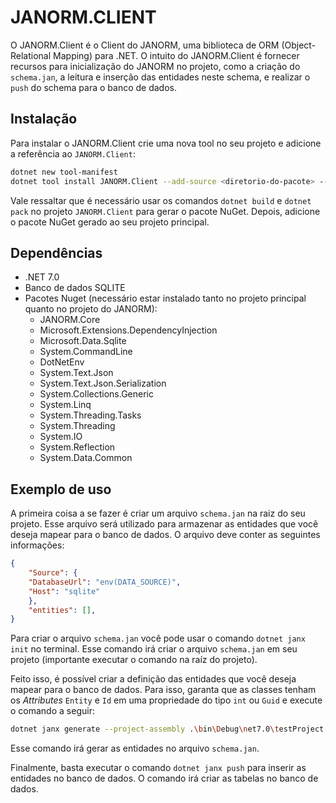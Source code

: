 # JANORM.CLIENT

O JANORM.Client é o Client do JANORM, uma biblioteca de ORM (Object-Relational Mapping) para .NET. O intuito do JANORM.Client é fornecer recursos para inicialização do JANORM no projeto, como a criação do `schema.jan`, a leitura e inserção das entidades neste schema, e realizar o `push` do schema para o banco de dados.

## Instalação
Para instalar o JANORM.Client crie uma nova tool no seu projeto e adicione a referência ao `JANORM.Client`:
```bash
dotnet new tool-manifest
dotnet tool install JANORM.Client --add-source <diretorio-do-pacote> --version <versao-mais-recente>
```
Vale ressaltar que é necessário usar os comandos `dotnet build` e `dotnet pack` no projeto `JANORM.Client` para gerar o pacote NuGet. Depois, adicione o pacote NuGet gerado ao seu projeto principal.

## Dependências
- .NET 7.0
- Banco de dados SQLITE
- Pacotes Nuget (necessário estar instalado tanto no projeto principal quanto no projeto do JANORM):
    - JANORM.Core 
    - Microsoft.Extensions.DependencyInjection
    - Microsoft.Data.Sqlite
    - System.CommandLine
    - DotNetEnv
    - System.Text.Json
    - System.Text.Json.Serialization
    - System.Collections.Generic
    - System.Linq
    - System.Threading.Tasks
    - System.Threading
    - System.IO
    - System.Reflection
    - System.Data.Common

## Exemplo de uso

A primeira coisa a se fazer é criar um arquivo `schema.jan` na raiz do seu projeto. Esse arquivo será utilizado para armazenar as entidades que você deseja mapear para o banco de dados. O arquivo deve conter as seguintes informações:

```json
{
    "Source": {
    "DatabaseUrl": "env(DATA_SOURCE)",
    "Host": "sqlite"
    },
    "entities": [],
}
```
Para criar o arquivo `schema.jan` você pode usar o comando `dotnet janx init` no terminal. Esse comando irá criar o arquivo `schema.jan` em seu projeto (importante executar o comando na raíz do projeto).

Feito isso, é possível criar a definição das entidades que você deseja mapear para o banco de dados. Para isso, garanta que as classes tenham os *Attributes* `Entity` e `Id` em uma propriedade do tipo `int` ou `Guid` e execute o comando a seguir:

```bash
dotnet janx generate --project-assembly .\bin\Debug\net7.0\testProject.dll (o caminho até o assembly do projeto)
```
Esse comando irá gerar as entidades no arquivo `schema.jan`.

Finalmente, basta executar o comando `dotnet janx push` para inserir as entidades no banco de dados. O comando irá criar as tabelas no banco de dados.